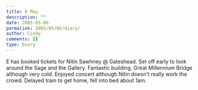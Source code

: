 ```yaml
---
title: 6 May
description: ""
date: 2005-05-06
permalink: 2005/05/06/diary/
author: Cindy
comments: []
type: Diary
---
```


E has booked tickets for Nitin Sawhney @ Gateshead. Set off early to look around the Sage and the Gallery. Fantastic building. Great Millennium Bridge although very cold. Enjoyed concert although Nitin doesn't really work the crowd. Delayed train to get home, fell into bed about 1am.
